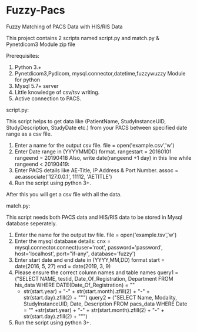 # Fuzzy-Pacs

Fuzzy Matching of PACS Data with HIS/RIS Data

This project contains 2 scripts named script.py and match.py & Pynetdicom3 Module zip file

Prerequisites:
1. Python 3.+
2. Pynetdicom3,Pydicom, mysql.connector,datetime,fuzzywuzzy Module for python
3. Mysql 5.7+ server
4. Little knowledge of csv/tsv writing.
5. Active connection to PACS.

script.py: 

This script helps to get data like (PatientName, StudyInstanceUID, StudyDescription, StudyDate etc.) from your PACS between specified date range as a csv file.
1. Enter a name for the output csv file.
	file = open('example.csv','w')
2. Enter Date range in (YYYYMMDD) format.
	rangestart = 20160101
	rangeend = 20190418
Also, write date(rangeend +1 day) in this line
	while rangeend < 20190419:
3. Enter PACS details like AE-Title, IP Address & Port Number.
	assoc = ae.associate('127.0.0.1', 11112, 'AETITLE')
4. Run the script using python 3+.

After this you will get a csv file with all the data.

match.py:

This script needs both PACS data and HIS/RIS data to be stored in Mysql database seperately.
1. Enter the name for the output tsv file.
	file = open('example.tsv','w')
2. Enter the mysql database details:
	cnx = mysql.connector.connect(user='root', password='password', host='localhost', port="if-any", database='fuzzy')
3. Enter start date and end date in (YYYY,MM,DD) format
	start = date(2016, 5, 27)
	end = date(2019, 3, 9)
4. Please ensure the correct column names and table names
	query1 = ("SELECT NAME, testid, Date_Of_Registration, Department FROM his_data WHERE DATE(Date_Of_Registration) = \""
	 + str(start.year) + "-" + str(start.month).zfill(2) + "-" + str(start.day).zfill(2) + "\"")
	query2 = ("SELECT Name, Modality, StudyInstanceUID, Date, Description FROM pacs_data WHERE Date = \""
	 +str(start.year) + "-" + str(start.month).zfill(2) + "-" + str(start.day).zfill(2) + "\"")
5. Run the script using python 3+.
